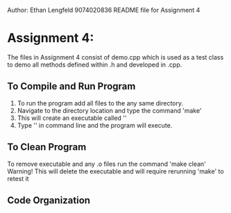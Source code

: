 Author: Ethan Lengfeld 9074020836
README file for Assignment 4


# Assignment 4: <ProgName>
The files in Assignment 4 consist of demo.cpp which is used as a test class to demo all methods defined
within <ProgName>.h and developed in <ProgName>.cpp.

## To Compile and Run Program
1. To run the program add all files to the any same directory.
2. Navigate to the directory location and type the command 'make'
3. This will create an executable called '<ProgName>'
4. Type '<ProgName>' in command line and the program will execute.


## To Clean Program
To remove executable and any .o files run the command 'make clean'
Warning! This will delete the executable and will require rerunning 'make' to retest it

## Code Organization
